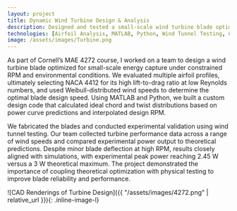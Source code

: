 ```yaml
---
layout: project
title: Dynamic Wind Turbine Design & Analysis
description: Designed and tested a small-scale wind turbine blade optimized for maximum power output using airfoil analysis, blade geometry tuning, and experimental validation.
technologies: [Airfoil Analysis, MATLAB, Python, Wind Tunnel Testing, CAD (SolidWorks), Data Visualization, Blade Geometry Optimization, ANSYS]
image: /assets/images/Turbine.png
---
```


As part of Cornell’s MAE 4272 course, I worked on a team to design a wind turbine blade optimized for small-scale energy capture under constrained RPM and environmental conditions. We evaluated multiple airfoil profiles, ultimately selecting NACA 4412 for its high lift-to-drag ratio at low Reynolds numbers, and used Weibull-distributed wind speeds to determine the optimal blade design speed. Using MATLAB and Python, we built a custom design code that calculated ideal chord and twist distributions based on power curve predictions and interpolated design RPM.

We fabricated the blades and conducted experimental validation using wind tunnel testing. Our team collected turbine performance data across a range of wind speeds and compared experimental power output to theoretical predictions. Despite minor blade deflection at high RPM, results closely aligned with simulations, with experimental peak power reaching 2.45 W versus a 3 W theoretical maximum. The project demonstrated the importance of coupling theoretical optimization with physical testing to improve blade reliability and performance.

![CAD Renderings of Turbine Design]({{ "/assets/images/4272.png" | relative_url }}){: .inline-image-l}
